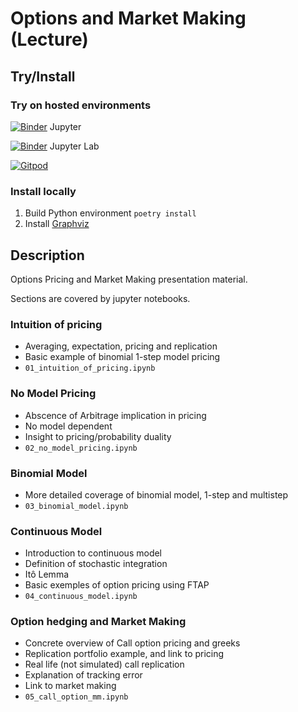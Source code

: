 # Options and Market Making (Lecture)


## Try/Install

### Try on hosted environments

[![Binder](https://mybinder.org/badge_logo.svg)](https://mybinder.org/v2/gh/RedRise/lect_options_and_mm/HEAD?urlpath=/tree/01_intuition_of_pricing.ipynb) Jupyter

[![Binder](https://mybinder.org/badge_logo.svg)](https://mybinder.org/v2/gh/RedRise/lect_options_and_mm/HEAD?urlpath=/tree/lab/01_intuition_of_pricing.ipynb) Jupyter Lab

[![Gitpod](https://gitpod.io/button/open-in-gitpod.svg)](https://gitpod.io/#https://github.com/RedRise/lect_options_and_mm)

### Install locally

1. Build Python environment ```poetry install```
2. Install [Graphviz](https://www.graphviz.org/download)


## Description

Options Pricing and Market Making presentation material.

Sections are covered by jupyter notebooks.

### Intuition of pricing

* Averaging, expectation, pricing and replication
* Basic example of binomial 1-step model pricing
* ```01_intuition_of_pricing.ipynb```

### No Model Pricing

* Abscence of Arbitrage implication in pricing
* No model dependent
* Insight to pricing/probability duality
* ```02_no_model_pricing.ipynb```

### Binomial Model

* More detailed coverage of binomial model, 1-step and multistep
* ```03_binomial_model.ipynb```

### Continuous Model

* Introduction to continuous model
* Definition of stochastic integration
* Itô Lemma
* Basic exemples of option pricing using FTAP
* ```04_continuous_model.ipynb```

### Option hedging and Market Making

* Concrete overview of Call option pricing and greeks
* Replication portfolio example, and link to pricing
* Real life (not simulated) call replication
* Explanation of tracking error
* Link to market making
* ```05_call_option_mm.ipynb```

